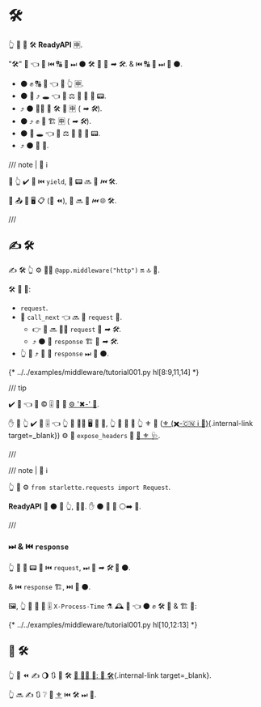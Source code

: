 # 🛠️

👆 💪 🚮 🛠️ **ReadyAPI** 🈸.

"🛠️" 🔢 👈 👷 ⏮️ 🔠 **📨** ⏭ ⚫️ 🛠️ 🙆 🎯 *➡ 🛠️*. &amp; ⏮️ 🔠 **📨** ⏭ 🛬 ⚫️.

* ⚫️ ✊ 🔠 **📨** 👈 👟 👆 🈸.
* ⚫️ 💪 ⤴️ 🕳 👈 **📨** ⚖️ 🏃 🙆 💪 📟.
* ⤴️ ⚫️ 🚶‍♀️ **📨** 🛠️ 🎂 🈸 ( *➡ 🛠️*).
* ⚫️ ⤴️ ✊ **📨** 🏗 🈸 ( *➡ 🛠️*).
* ⚫️ 💪 🕳 👈 **📨** ⚖️ 🏃 🙆 💪 📟.
* ⤴️ ⚫️ 📨 **📨**.

/// note | 📡 ℹ

🚥 👆 ✔️ 🔗 ⏮️ `yield`, 🚪 📟 🔜 🏃 *⏮️* 🛠️.

🚥 📤 🙆 🖥 📋 (📄 ⏪), 👫 🔜 🏃 *⏮️* 🌐 🛠️.

///

## ✍ 🛠️

✍ 🛠️ 👆 ⚙️ 👨‍🎨 `@app.middleware("http")` 🔛 🔝 🔢.

🛠️ 🔢 📨:

*  `request`.
* 🔢 `call_next` 👈 🔜 📨 `request` 🔢.
    * 👉 🔢 🔜 🚶‍♀️ `request` 🔗 *➡ 🛠️*.
    * ⤴️ ⚫️ 📨 `response` 🏗 🔗 *➡ 🛠️*.
* 👆 💪 ⤴️ 🔀 🌅 `response` ⏭ 🛬 ⚫️.

{* ../../examples/middleware/tutorial001.py hl[8:9,11,14] *}

/// tip

✔️ 🤯 👈 🛃 © 🎚 💪 🚮 <a href="https://developer.mozilla.org/en-US/docs/Web/HTTP/Headers" class="external-link" target="_blank">⚙️ '✖-' 🔡</a>.

✋️ 🚥 👆 ✔️ 🛃 🎚 👈 👆 💚 👩‍💻 🖥 💪 👀, 👆 💪 🚮 👫 👆 ⚜ 📳 ([⚜ (✖️-🇨🇳 ℹ 🤝)](cors.md){.internal-link target=_blank}) ⚙️ 🔢 `expose_headers` 📄 <a href="https://www.starlette.io/middleware/#corsmiddleware" class="external-link" target="_blank">💃 ⚜ 🩺</a>.

///

/// note | 📡 ℹ

👆 💪 ⚙️ `from starlette.requests import Request`.

**ReadyAPI** 🚚 ⚫️ 🏪 👆, 👩‍💻. ✋️ ⚫️ 👟 🔗 ⚪️➡️ 💃.

///

### ⏭ &amp; ⏮️ `response`

👆 💪 🚮 📟 🏃 ⏮️ `request`, ⏭ 🙆 *➡ 🛠️* 📨 ⚫️.

&amp; ⏮️ `response` 🏗, ⏭ 🛬 ⚫️.

🖼, 👆 💪 🚮 🛃 🎚 `X-Process-Time` ⚗ 🕰 🥈 👈 ⚫️ ✊ 🛠️ 📨 &amp; 🏗 📨:

{* ../../examples/middleware/tutorial001.py hl[10,12:13] *}

## 🎏 🛠️

👆 💪 ⏪ ✍ 🌖 🔃 🎏 🛠️ [🏧 👩‍💻 🦮: 🏧 🛠️](../advanced/middleware.md){.internal-link target=_blank}.

👆 🔜 ✍ 🔃 ❔ 🍵 <abbr title="Cross-Origin Resource Sharing">⚜</abbr> ⏮️ 🛠️ ⏭ 📄.
